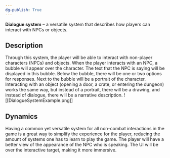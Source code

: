 ```yaml
---
dg-publish: True 
---
```

**Dialogue system** – a versatile system that describes how players can interact with NPCs or objects.

## Description
Through this system, the player will be able to interact with non-player characters (NPCs) and objects.
When the player interacts with an NPC, a bubble will appear over the character. The text that the NPC is saying will be displayed in this bubble. Below the bubble, there will be one or two options for responses. Next to the bubble will be a portrait of the character.
Interacting with an object (opening a door, a crate, or entering the dungeon) works the same way, but instead of a portrait, there will be a drawing, and instead of dialogue, there will be a narrative description.
![[DialogueSystemExample.png]]

## Dynamics
Having a common yet versatile system for all non-combat interactions in the game is a great way to simplify the experience for the player, reducing the amount of systems one has to learn to play the game.
The player will have a better view of the appearance of the NPC who is speaking. 
The UI will be over the interactive target, making it more immersive.